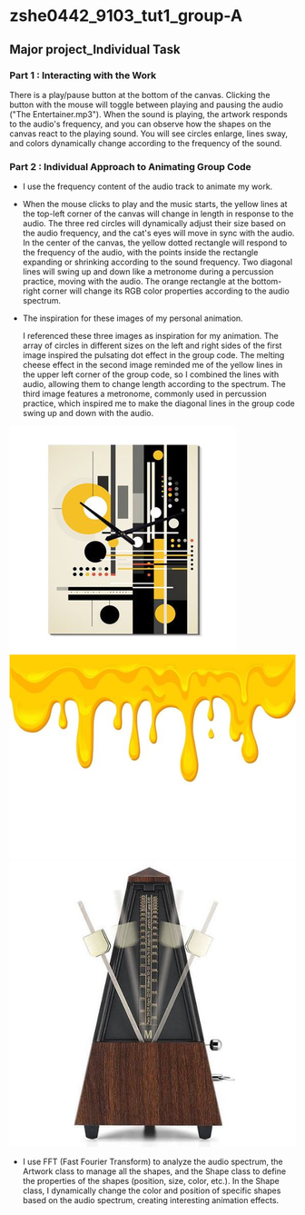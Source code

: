 # zshe0442_9103_tut1_group-A
## Major project_Individual Task

### Part 1 : Interacting with the Work
There is a play/pause button at the bottom of the canvas. Clicking the button with the mouse will toggle between playing and pausing the audio ("The Entertainer.mp3"). When the sound is playing, the artwork responds to the audio's frequency, and you can observe how the shapes on the canvas react to the playing sound. You will see circles enlarge, lines sway, and colors dynamically change according to the frequency of the sound.

### Part 2 : Individual Approach to Animating Group Code
- I use the frequency content of the audio track to animate my work.

- When the mouse clicks to play and the music starts, the yellow lines at the top-left corner of the canvas will change in length in response to the audio.  The three red circles will dynamically adjust their size based on the audio frequency, and the cat's eyes will move in sync with the audio.  In the center of the canvas, the yellow dotted rectangle will respond to the frequency of the audio, with the points inside the rectangle expanding or shrinking according to the sound frequency.  Two diagonal lines will swing up and down like a metronome during a percussion practice, moving with the audio.  The orange rectangle at the bottom-right corner will change its RGB color properties according to the audio spectrum.

- The inspiration for these images of my personal animation.

  I referenced these three images as inspiration for my animation. The array of circles in different sizes on the left and right sides of the first image inspired the pulsating dot effect in the group code. The melting cheese effect in the second image reminded me of the yellow lines in the upper left corner of the group code, so I combined the lines with audio, allowing them to change length according to the spectrum. The third image features a metronome, commonly used in percussion practice, which inspired me to make the diagonal lines in the group code swing up and down with the audio.

![An image of Specimen Box Picture Collages](readmeImages/image.jpg)
![An image of Specimen Box Picture Collages](readmeImages/meltedcheese.jpg)
![An image of Specimen Box Picture Collages](readmeImages/metronome.jpg)



- I use FFT (Fast Fourier Transform) to analyze the audio spectrum, the Artwork class to manage all the shapes, and the Shape class to define the properties of the shapes (position, size, color, etc.). In the Shape class, I dynamically change the color and position of specific shapes based on the audio spectrum, creating interesting animation effects.